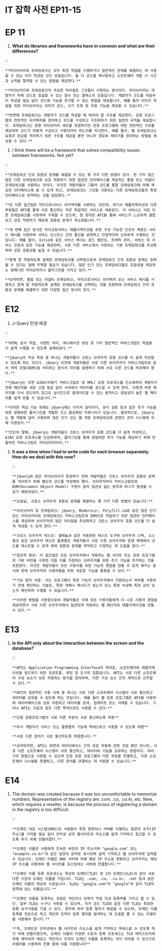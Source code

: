 # IT 잡학 사전 EP11-15

# EP 11

1. **What do libraries and frameworks have in common and what are their differences?**

<aside>
💡

`**라이브러리와 프레임워크는 모두 특정 작업을 수행하거나 일반적인 문제를 해결하는 데 사용할 수 있는 미리 작성된 코드 모음입니다. 둘 다 코드를 재사용하고 소프트웨어 개발 시 시간과 노력을 절약할 수 있는 방법을 제공한다.**`

`**라이브러리와 프레임워크의 주요한 차이점은 그것들이 사용되는 방식이다. 라이브러리는 개발자가 자체 코드로 호출할 수 있는 함수 또는 클래스의 모음입니다. 개발자가 코드를 처음부터 작성할 필요 없이 코드에 기능을 추가할 수 있는 방법을 제공합니다. 예를 들어 이미지 작업을 위한 라이브러리는 이미지 로드, 크기 조정 및 저장 기능을 제공할 수 있습니다.**`

`**반면에 프레임워크는 개발자가 코드를 작성할 때 따라야 할 구조를 제공한다. 응용 프로그램의 전반적인 아키텍처를 정의하고 코드를 구성하고 구조화하기 위한 일련의 규칙을 제공합니다. 프레임워크는 종종 라이브러리 세트를 포함하지만 응용 프로그램에 대한 전반적인 구조를 제공하며 코드가 어떻게 구성되고 사용되어야 하는지를 지시한다. 예를 들어, 웹 프레임워크는 요청과 응답을 처리하기 위한 구조를 제공할 뿐만 아니라 경로와 제어기를 정의하는 방법을 제공할 수 있다.**`

</aside>

1. I think there will be a framework that solves compatibility issues between frameworks. Not yet?

<aside>
💡

`**프레임워크 간의 호환성 문제를 해결할 수 있는 몇 가지 다른 방법이 있다. 한 가지 접근법은 다른 프레임워크와 상호 작용하기 위한 일관된 인터페이스를 제공하는 통합 또는 어댑터 프레임워크를 사용하는 것이다. 이것은 개발자들이 그들의 코드를 통합 프레임워크에 의해 제공된 인터페이스에 쓸 수 있게 하고, 프레임워크는 그것을 사용되는 다른 프레임워크들의 특정 인터페이스로 번역하는 것을 담당한다.**`

`**또 다른 접근법은 마이크로서비스 아키텍처를 사용하는 것인데, 여기서 애플리케이션의 다른 부분들은 API를 통해 서로 통신하는 작은 독립적인 서비스로 세분된다. 각 서비스는 서로 다른 프레임워크를 사용하여 구축할 수 있으며, 잘 정의된 API를 통해 서비스가 느슨하게 결합되고 상호 작용하기 때문에 호환성 문제가 최소화됩니다.**`

`**세 번째 접근 방식은 마이크로서비스 애플리케이션을 위한 구성 가능한 인프라 계층인 서비스 메시를 사용하여 서비스 인스턴스 간의 통신을 유연하고 안정적이며 신속하게 수행하는 것입니다. 예를 들어, Istio와 같은 서비스 메시는 로드 밸런싱, 트래픽 관리, 서비스 대 서비스 인증과 같은 기능을 제공하며, 서로 다른 서비스에서 사용되는 기본 프레임워크를 추상화하여 상호 호환성을 높일 수 있습니다.**`

`**함께 잘 작동하도록 설계된 프레임워크를 선택함으로써 프레임워크 간의 호환성 문제도 완화될 수 있다는 점에 주목할 필요가 있습니다. 많은 인기 있는 프레임워크들은 호환성을 제공하는 컴패니언 라이브러리나 플러그인을 가지고 있다.**`

`**요약하면, 통합 또는 어댑터 프레임워크, 마이크로서비스 아키텍처 또는 서비스 메시를 사용하고 함께 잘 작동하도록 설계된 프레임워크를 선택하는 것을 포함하여 프레임워크 간의 호환성 문제를 해결하기 위한 다양한 접근 방식이 있다.**`

</aside>

# E12

1. J-Query 탄생 배경

<aside>
💡

`**HTML 문서 작업, 이벤트 처리, 애니메이션 생성 및 기타 일반적인 자바스크립트 작업을 더 쉽게 수행할 수 있도록 설계되었다.**`

`**jQuery의 주요 목표 중 하나는 개발자들이 크로스 브라우저 호환 코드를 더 쉽게 작성할 수 있도록 하는 것이다. jQuery 이전에 개발자들은 서로 다른 브라우저가 자바스크립트와 문서 객체 모델(DOM)을 처리하는 방식의 차이를 설명하기 위해 서로 다른 코드를 작성해야 했다.**`

`**jQuery는 또한 AJAX(비동기 자바스크립트 및 XML) 요청 프로세스를 간소화하여 개발자가 전체 페이지를 새로 고칠 필요 없이 서버에서 데이터를 로드할 수 있게 한다. 이렇게 하면 페이지를 다시 로드하지 않고도 실시간으로 업데이트할 수 있는 동적이고 응답성이 높은 웹 페이지를 쉽게 만들 수 있습니다.**`

`**이러한 핵심 기능 외에도 jQuery에는 이미지 슬라이더, 양식 검증 등과 같은 추가 기능을 위한 광범위한 플러그인을 개발한 크고 활성화된 커뮤니티가 있습니다. 결과적으로, jQuery는 웹 개발에 널리 사용되며 많은 인기 있는 웹 개발 프레임워크와 콘텐츠 관리 시스템에 의해 지원된다.**`

`**간단히 말해, jQuery는 개발자들이 크로스 브라우저 호환 코드를 더 쉽게 작성하고, AJAX 요청 프로세스를 단순화하며, 플러그인을 통해 광범위한 추가 기능을 제공하기 위해 만들어진 자바스크립트 라이브러리이다.**`

</aside>

1. **It was a time when I had to write code for each browser separately. How do we deal with this now?**
    
    <aside>
    💡
    
    `**jQuery와 같은 라이브러리가 등장하기 전에 개발자들은 크로스 브라우저 호환성 문제를 처리하기 위해 별도의 코드를 작성해야 했다. 브라우저마다 자바스크립트와 DOM(Document Object Model) 구현이 달라 일관성 없는 동작과 버그가 발생할 수 있기 때문이었다.**`
    
    `**오늘날, 크로스 브라우저 호환성 문제를 해결하는 몇 가지 다른 방법이 있습니다:**`
    
    `**라이브러리 및 프레임워크: jQuery, Modernizr, Polyfill.io와 같은 많은 인기 있는 라이브러리와 프레임워크는 자바스크립트와 DOM으로 작업하기 위한 일관된 인터페이스를 제공하며 브라우저의 많은 차이점을 추상화하고 크로스 브라우저 호환 코드를 더 쉽게 작성할 수 있게 한다.**`
    
    `**크로스 브라우저 테스트: 셀레늄과 같은 자동화된 테스트 도구와 브라우저 스택, 소스 랩과 같은 브라우저 테스트 플랫폼은 개발자들이 서로 다른 브라우저와 운영 체제에서 코드를 테스트할 수 있게 하여 호환성 문제를 파악하고 수정하는 데 도움을 준다.**`
    
    `**점진적 향상: 이 접근법은 모든 브라우저에서 작동하는 웹 사이트 또는 응용 프로그램의 기본 버전을 구축한 다음 이를 지원하는 브라우저를 위한 추가 기능을 추가하는 것을 포함한다. 이것은 개발자들이 모든 사용자를 위한 기능적 경험을 만들 수 있게 해주는 동시에 현대 브라우저의 사용자들을 위한 새로운 기능을 활용할 수 있다.**`
    
    `**기능 탐지 사용: 이는 프로그램이 특정 기능이 브라우저에서 지원되는지 여부를 사용하기 전에 확인하는 기술로, 특정 개체나 메서드가 있는지 또는 특정 속성에 특정 값이 있는지 확인하여 수행할 수 있습니다.**`
    
    `**이러한 방법을 사용함으로써 개발자들은 이제 모든 사용자들에게 더 나은 사용자 경험을 제공하면서 서로 다른 브라우저에서 일관되게 작동하는 웹 페이지와 애플리케이션을 만들 수 있다.**`
    
    </aside>
    

# E13

1. **Is the API only about the interaction between the screen and the database?**
    
    <aside>
    💡
    
    `**API는 Application Programming Interface의 약자로, 소프트웨어와 애플리케이션을 빌드하기 위한 프로토콜, 루틴 및 도구의 집합입니다. API는 서로 다른 소프트웨어 구성 요소가 상호 작용하는 방식을 정의하며, 다른 구성 요소 간의 계약으로 간주할 수 있다.**`
    
    `**API의 일반적인 사용 사례 중 하나는 서로 다른 소프트웨어 시스템이 서로 통신하고 데이터를 공유할 수 있도록 하는 것입니다. 예를 들어 웹 응용 프로그램은 API를 사용하여 데이터베이스와 상호 작용하고 데이터를 검색, 업데이트 또는 삭제할 수 있습니다. 그러나 API는 다음과 같은 다른 목적으로도 사용할 수 있다:**`
    
    `**단일 응용프로그램의 서로 다른 부분이 서로 통신하도록 허용**`
    
    `**타사 개발자가 서비스 또는 플랫폼의 기능에 액세스하고 사용할 수 있도록 허용**`
    
    `**서로 다른 장치가 서로 통신하도록 허용합니다.**`
    
    `**요약하자면, API는 화면과 데이터베이스 간의 상호 작용에 관한 것일 뿐만 아니라, 서로 다른 소프트웨어 시스템이 서로 통신하고, 데이터와 기능을 공유하는 방법이다. 여러 가지 방법으로 사용할 수 있으며 단일 응용 프로그램의 다른 부분을 연결하고, 다른 소프트웨어 시스템을 연결하고, 다른 장치를 연결하는 데 사용할 수 있습니다.**`
    
    </aside>
    

# E14

1. The domain was created because it was too uncomfortable to memorize numbers. Representative of the registry are .com, .co, .co.kr, etc. New, which requires a reseller, is because the process of registering a domain in the registry is too difficult.
    
    <aside>
    💡
    
    `**도메인 네임 시스템(DNS)은 사람들이 특정 컴퓨터나 서버를 식별하는 일련의 숫자(IP 주소)를 기억할 필요 없이 인터넷 상의 웹사이트와 리소스를 쉽게 기억하고 접근할 수 있도록 하기 위해 만들어졌다.**`
    
    `**도메인 이름은 사람에게 친숙한 버전의 IP 주소이며 "google.com" 또는 "example.co.kr"과 같은 일련의 문자로 표시되며 쉽게 기억되고 웹 브라우저에 입력할 수 있습니다. 도메인 이름은 DNS 서버에 의해 해당 IP 주소로 변환되고 브라우저는 해당 IP 주소를 사용하여 웹 사이트를 호스팅하는 서버에 연결합니다.**`
    
    `**도메인 이름 등록 프로세스는 최상위 도메인(TLD) 및 2차 도메인(SLD)과 같이 서로 다른 수준의 도메인 이름을 가집니다. TLD는 .com, .co, .co.kr, .net 등과 같은 도메인 이름의 최상위 수준입니다. SLD는 "google.com"의 "google"과 같이 TLD의 왼쪽에 있는 이름입니다.**`
    
    `**도메인 이름을 등록하는 과정은 개인이나 단체가 직접 TLD 등록부를 가지고 할 수 있다. 일부 TLD는 누구나 사용할 수 있으며, 국가 코드 TLD와 같은 다른 TLD는 특정한 등록 요구사항을 가질 수 있다. 경우에 따라 등록 절차가 복잡할 수 있으며, 도메인 이름 등록을 전문으로 하고 개인과 조직이 등록 절차를 탐색하는 데 도움을 줄 수 있는 리셀러를 사용해야 합니다.**`
    
    `**즉, 도메인은 인터넷에서 웹 사이트와 리소스를 쉽게 기억하고 액세스할 수 있도록 하기 위해 만들어졌으며, 도메인 이름의 다양한 수준과 등록 프로세스는 TLD 레지스트리에 의해 제어되며 때로는 개인이나 조직이 도메인 이름을 등록하는 것이 어려울 수 있으므로 리셀러를 사용하여 진행 중에 이를 지원합니다**`
    
    </aside>
